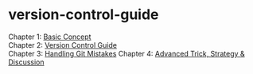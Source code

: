 # version-control-guide

Chapter 1: [Basic Concept](chapter-1.md)  
Chapter 2: [Version Control Guide](chapter-2.md)  
Chapter 3: [Handling Git Mistakes](chapter-3.md)
Chapter 4: [Advanced Trick, Strategy & Discussion](chapter-4.md)
